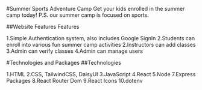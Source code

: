 #Summer Sports Adventure Camp
Get your kids enrolled in the summer camp today! P.S. our summer camp is focused on sports.

##Website Features
Features

1.Simple Authentication system, also includes Google SignIn
2.Students can enroll into various fun summer camp activities
2.Instructors can add classes
3.Admin can verify classes
4.Admin can manage users

#Technologies and Packages
##Technologies

1.HTML
2.CSS, TailwindCSS, DaisyUI
3.JavaScript
4.React
5.Node
7.Express Packages
8.React Router Dom
9.React Icons
10.dotenv
